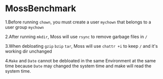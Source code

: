 # MossBenchmark
1.Before running ```chown```, you must create a user ```mychown``` that belongs to a user group ```mychown```

2.After running ```mkdir```, Moss will use ```rsync``` to remove garbage files in ```/```

3.When debloating ```gzip``` ```bzip``` ```tar```, Moss will use ```chattr +i``` to keep ```/``` and it's working dir unchanged

4.```Make``` and ```Date``` cannot be debloated in the same Environment at the same time because ```Date``` may changed the system time and make will read the system time.

